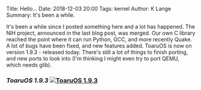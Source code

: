 Title: Hello...
Date: 2018-12-03 20:00
Tags: kernel
Author: K Lange
Summary: It's been a while.

It's been a while since I posted something here and a lot has happened. The NIH project, announced in the last blog post, was merged. Our own C library reached the point where it can run Python, GCC, and more recently Quake. A lot of bugs have been fixed, and new features added. ToaruOS is now on version 1.9.3 - released today. There's still a lot of things to finish porting, and new ports to look into (I'm thinking I might even try to port QEMU, which needs glib).

### *ToaruOS 1.9.3* [![ToaruOS 1.9.3](https://user-images.githubusercontent.com/223546/49367364-36d12580-f72f-11e8-95bc-e31646f9e16c.png)](https://user-images.githubusercontent.com/223546/49367364-36d12580-f72f-11e8-95bc-e31646f9e16c.png)
####

